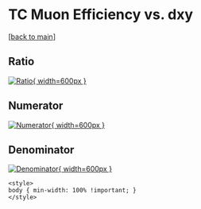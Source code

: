 # TC Muon Efficiency vs. dxy

[[back to main](./)]



## Ratio

[![Ratio](../mtv/var/TC_13_eff_stack_dxy.png){ width=600px }](../mtv/var/TC_13_eff_stack_dxy.pdf)

## Numerator

[![Numerator](../mtv/num/TC_13_eff_stack_dxy_num0.png){ width=600px }](../mtv/num/TC_13_eff_stack_dxy_num0.pdf)

## Denominator

[![Denominator](../mtv/den/TC_13_eff_stack_dxy_den.png){ width=600px }](../mtv/den/TC_13_eff_stack_dxy_den.pdf)


``` {=html}
<style>
body { min-width: 100% !important; }
</style>
```
